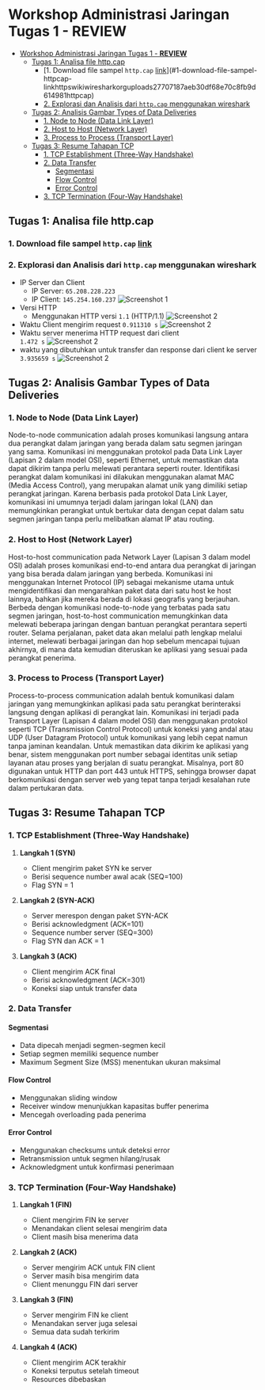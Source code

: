 
# Workshop Administrasi Jaringan Tugas 1 - **REVIEW**

<!--toc:start-->
- [Workshop Administrasi Jaringan Tugas 1 - **REVIEW**](#workshop-administrasi-jaringan-tugas-1-review)
  - [Tugas 1: Analisa file http.cap](#tugas-1-analisa-file-httpcap)
    - [1. Download file sampel `http.cap` [link](https://wiki.wireshark.org/uploads/27707187aeb30df68e70c8fb9d614981/http.cap)](#1-download-file-sampel-httpcap-linkhttpswikiwiresharkorguploads27707187aeb30df68e70c8fb9d614981httpcap)
    - [2. Explorasi dan Analisis dari `http.cap` menggunakan wireshark](#2-explorasi-dan-analisis-dari-httpcap-menggunakan-wireshark)
  - [Tugas 2: Analisis Gambar Types of Data Deliveries](#tugas-2-analisis-gambar-types-of-data-deliveries)
    - [1. Node to Node (Data Link Layer)](#1-node-to-node-data-link-layer)
    - [2. Host to Host (Network Layer)](#2-host-to-host-network-layer)
    - [3. Process to Process (Transport Layer)](#3-process-to-process-transport-layer)
  - [Tugas 3: Resume Tahapan TCP](#tugas-3-resume-tahapan-tcp)
    - [1. TCP Establishment (Three-Way Handshake)](#1-tcp-establishment-three-way-handshake)
    - [2. Data Transfer](#2-data-transfer)
      - [Segmentasi](#segmentasi)
      - [Flow Control](#flow-control)
      - [Error Control](#error-control)
    - [3. TCP Termination (Four-Way Handshake)](#3-tcp-termination-four-way-handshake)
<!--toc:end-->


## Tugas 1: Analisa file http.cap

### 1. Download file sampel `http.cap` [link](https://wiki.wireshark.org/uploads/27707187aeb30df68e70c8fb9d614981/http.cap)
### 2. Explorasi dan Analisis dari `http.cap` menggunakan wireshark 
- IP Server dan Client
  - IP Server: `65.208.228.223`
  - IP Client: `145.254.160.237`
  ![Screenshot 1](images/ss1.png)
- Versi HTTP
  - Menggunakan HTTP versi `1.1` (HTTP/1.1)
  ![Screenshot 2](images/ss2.png)
- Waktu Client mengirim request
  `0.911310 s`
  ![Screenshot 2](images/ss3.png)
- Waktu server menerima HTTP request dari client  
  `1.472 s` 
  ![Screenshot 2](images/ss3.png)
- waktu yang dibutuhkan untuk transfer dan response dari client ke server
  `3.935659 s` 
  ![Screenshot 2](images/ss4.png)

## Tugas 2: Analisis Gambar Types of Data Deliveries
### 1. Node to Node (Data Link Layer)
Node-to-node communication adalah proses komunikasi langsung antara dua perangkat dalam jaringan yang berada dalam satu segmen jaringan yang sama. Komunikasi ini menggunakan protokol pada Data Link Layer (Lapisan 2 dalam model OSI), seperti Ethernet, untuk memastikan data dapat dikirim tanpa perlu melewati perantara seperti router. Identifikasi perangkat dalam komunikasi ini dilakukan menggunakan alamat MAC (Media Access Control), yang merupakan alamat unik yang dimiliki setiap perangkat jaringan. Karena berbasis pada protokol Data Link Layer, komunikasi ini umumnya terjadi dalam jaringan lokal (LAN) dan memungkinkan perangkat untuk bertukar data dengan cepat dalam satu segmen jaringan tanpa perlu melibatkan alamat IP atau routing.

### 2. Host to Host (Network Layer)
Host-to-host communication pada Network Layer (Lapisan 3 dalam model OSI) adalah proses komunikasi end-to-end antara dua perangkat di jaringan yang bisa berada dalam jaringan yang berbeda. Komunikasi ini menggunakan Internet Protocol (IP) sebagai mekanisme utama untuk mengidentifikasi dan mengarahkan paket data dari satu host ke host lainnya, bahkan jika mereka berada di lokasi geografis yang berjauhan. Berbeda dengan komunikasi node-to-node yang terbatas pada satu segmen jaringan, host-to-host communication memungkinkan data melewati beberapa jaringan dengan bantuan perangkat perantara seperti router. Selama perjalanan, paket data akan melalui path lengkap melalui internet, melewati berbagai jaringan dan hop sebelum mencapai tujuan akhirnya, di mana data kemudian diteruskan ke aplikasi yang sesuai pada perangkat penerima.

### 3. Process to Process (Transport Layer)
Process-to-process communication adalah bentuk komunikasi dalam jaringan yang memungkinkan aplikasi pada satu perangkat berinteraksi langsung dengan aplikasi di perangkat lain. Komunikasi ini terjadi pada Transport Layer (Lapisan 4 dalam model OSI) dan menggunakan protokol seperti TCP (Transmission Control Protocol) untuk koneksi yang andal atau UDP (User Datagram Protocol) untuk komunikasi yang lebih cepat namun tanpa jaminan keandalan. Untuk memastikan data dikirim ke aplikasi yang benar, sistem menggunakan port number sebagai identitas unik setiap layanan atau proses yang berjalan di suatu perangkat. Misalnya, port 80 digunakan untuk HTTP dan port 443 untuk HTTPS, sehingga browser dapat berkomunikasi dengan server web yang tepat tanpa terjadi kesalahan rute dalam pertukaran data.

## Tugas 3: Resume Tahapan TCP

### 1. TCP Establishment (Three-Way Handshake)
1. **Langkah 1 (SYN)**
   - Client mengirim paket SYN ke server
   - Berisi sequence number awal acak (SEQ=100)
   - Flag SYN = 1

2. **Langkah 2 (SYN-ACK)**
   - Server merespon dengan paket SYN-ACK
   - Berisi acknowledgment (ACK=101)
   - Sequence number server (SEQ=300)
   - Flag SYN dan ACK = 1

3. **Langkah 3 (ACK)**
   - Client mengirim ACK final
   - Berisi acknowledgment (ACK=301)
   - Koneksi siap untuk transfer data

### 2. Data Transfer

#### Segmentasi
- Data dipecah menjadi segmen-segmen kecil
- Setiap segmen memiliki sequence number
- Maximum Segment Size (MSS) menentukan ukuran maksimal

#### Flow Control
- Menggunakan sliding window
- Receiver window menunjukkan kapasitas buffer penerima
- Mencegah overloading pada penerima

#### Error Control
- Menggunakan checksums untuk deteksi error
- Retransmission untuk segmen hilang/rusak
- Acknowledgment untuk konfirmasi penerimaan

### 3. TCP Termination (Four-Way Handshake)

1. **Langkah 1 (FIN)**
   - Client mengirim FIN ke server
   - Menandakan client selesai mengirim data
   - Client masih bisa menerima data

2. **Langkah 2 (ACK)**
   - Server mengirim ACK untuk FIN client
   - Server masih bisa mengirim data
   - Client menunggu FIN dari server

3. **Langkah 3 (FIN)**
   - Server mengirim FIN ke client
   - Menandakan server juga selesai
   - Semua data sudah terkirim

4. **Langkah 4 (ACK)**
   - Client mengirim ACK terakhir
   - Koneksi terputus setelah timeout
   - Resources dibebaskan
